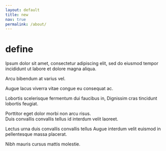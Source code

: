 ```yaml
---
layout: default
title: new
nav: true
permalink: /about/
---
```


# define


Ipsum dolor sit amet, consectetur adipiscing elit, sed do eiusmod tempor incididunt ut labore et dolore magna aliqua.

Arcu bibendum at varius vel.

Augue lacus viverra vitae congue eu consequat ac.

Lobortis scelerisque fermentum dui faucibus in, Dignissim cras tincidunt lobortis feugiat.

Porttitor eget dolor morbi non arcu risus.  
Duis convallis convallis tellus id interdum velit laoreet.  

Lectus urna duis convallis convallis tellus Augue interdum velit euismod in pellentesque massa placerat.

Nibh mauris cursus mattis molestie.

